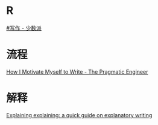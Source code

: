 # R
[#写作 - 少数派](https://sspai.com/tag/%E5%86%99%E4%BD%9C)
# 流程
[How I Motivate Myself to Write - The Pragmatic Engineer](https://blog.pragmaticengineer.com/writing-motivation/)
# 解释
[Explaining explaining: a quick guide on explanatory writing](https://lucasfcosta.com/2021/09/30/explaining-in-writing.html)
